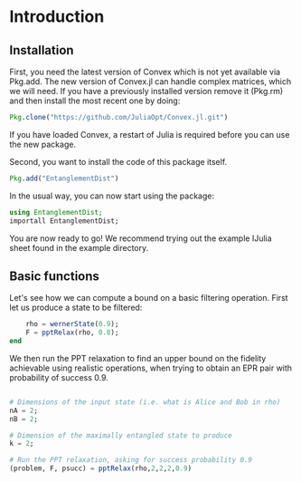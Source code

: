 # Introduction
## Installation

First, you need the latest version of Convex which is not yet available 
via Pkg.add. The new version of Convex.jl can handle complex matrices, which we will need. If you have a previously installed version remove it (Pkg.rm) and then install the most recent one by doing:

```julia
Pkg.clone("https://github.com/JuliaOpt/Convex.jl.git")
```

If you have loaded Convex, a restart of Julia is required before you can use the new package.

Second, you want to install the code of this package itself. 
```julia
Pkg.add("EntanglementDist")
```

In the usual way, you can now start using the package:
```julia
using EntanglementDist;
importall EntanglementDist;
```
You are now ready to go! 
We recommend trying out the example IJulia sheet found in the example 
directory.

## Basic functions
Let's see how we can compute a bound on a basic filtering operation. First let us produce a state to be filtered:
```julia
	rho = wernerState(0.9);
	F = pptRelax(rho, 0.8);	
end
```
We then run the PPT relaxation to find an upper bound on the fidelity achievable using realistic operations, when trying to obtain an EPR pair with probability of success 0.9.
```julia

# Dimensions of the input state (i.e. what is Alice and Bob in rho)
nA = 2;
nB = 2;

# Dimension of the maximally entangled state to produce
k = 2;

# Run the PPT relaxation, asking for success probability 0.9
(problem, F, psucc) = pptRelax(rho,2,2,2,0.9)
```

